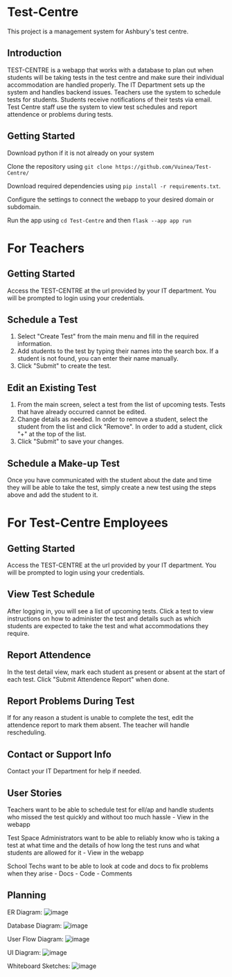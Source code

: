 # Test-Centre

This project is a management system for Ashbury's test centre. 

## Introduction

TEST-CENTRE is a webapp that works with a database to plan out when students will be taking tests in the test centre and make sure their individual accommodation are handled properly. The IT Department sets up the system and handles backend issues. Teachers use the system to schedule tests for students. Students receive notifications of their tests via email. Test Centre staff use the system to view test schedules and report attendence or problems during tests.


## Getting Started

Download python if it is not already on your system

Clone the repository using `git clone https://github.com/Vuinea/Test-Centre/`

Download required dependencies using `pip install -r requirements.txt`.

Configure the settings to connect the webapp to your desired domain or subdomain.

Run the app using `cd Test-Centre` and then `flask --app app run`

# For Teachers

## Getting Started

Access the TEST-CENTRE at the url provided by your IT department. You will be prompted to login using your credentials.

## Schedule a Test

1. Select "Create Test" from the main menu and fill in the required information.
2. Add students to the test by typing their names into the search box. If a student is not found, you can enter their name manually.
3. Click "Submit" to create the test.

## Edit an Existing Test

1. From the main screen, select a test from the list of upcoming tests. Tests that have already occurred cannot be edited.
2. Change details as needed. In order to remove a student, select the student from the list and click "Remove". In order to add a student, click "+" at the top of the list.
3. Click "Submit" to save your changes.

## Schedule a Make-up Test

Once you have communicated with the student about the date and time they will be able to take the test, simply create a new test using the steps above and add the student to it.

# For Test-Centre Employees

## Getting Started

Access the TEST-CENTRE at the url provided by your IT department. You will be prompted to login using your credentials.

## View Test Schedule

After logging in, you will see a list of upcoming tests. Click a test to view instructions on how to administer the test and details such as which students are expected to take the test and what accommodations they require.

## Report Attendence

In the test detail view, mark each student as present or absent at the start of each test. Click "Submit Attendence Report" when done.

## Report Problems During Test

If for any reason a student is unable to complete the test, edit the attendence report to mark them absent. The teacher will handle rescheduling.

## Contact or Support Info

Contact your IT Department for help if needed.

## User Stories

Teachers want to be able to schedule test for ell/ap and handle students who missed the test quickly and without too much hassle
	- View in the webapp

Test Space Administrators want to be able to reliably know who is taking a test at what time and the details of how long the test runs and what students are allowed for it
	- View in the webapp

School Techs want to be able to look at code and docs to fix problems when they arise 
	- Docs
	- Code
	- Comments

## Planning 

ER Diagram:
![image](https://github.com/user-attachments/assets/a3863474-54fc-4dbf-8742-e1ff5887998c) 

Database Diagram: 
![image](https://github.com/user-attachments/assets/0fecc0e6-9067-4a75-8992-5cd453ac45b8)

User Flow Diagram:
![image](https://github.com/user-attachments/assets/5d0d5270-bbb0-468d-ba31-330f8c6e9b0d)

UI Diagram:
![image](https://github.com/user-attachments/assets/4e44e9e7-df59-4674-8cdc-066446558503)

Whiteboard Sketches:
![image](https://github.com/user-attachments/assets/50a354c6-88bb-46b7-9cab-c4937d9983dc)



